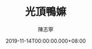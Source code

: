 ---
issue: 352
title: 光頂鴨嫲
author: 陳志寧
language: 南四縣
date: 2019-11-14T00:00:00.000+08:00
topic: 故事
difficulty: 2
wikidata: Q98096246
wikidata_link: https://www.wikidata.org/wiki/Q98096246
author_wikidata_link: https://www.wikidata.org/wiki/Q98096327
author_wikidata: Q98096327
---